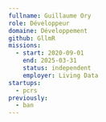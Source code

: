 ```yaml
---
fullname: Guillaume Ory
role: Développeur
domaine: Développement
github: GllmR
missions:
  - start: 2020-09-01
    end: 2025-03-31
    status: independent
    employer: Living Data
startups:
  - pcrs
previously:
  - ban
---
```

